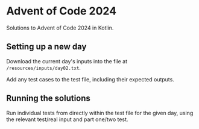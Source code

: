 # Advent of Code 2024

Solutions to Advent of Code 2024 in Kotlin.

## Setting up a new day 

Download the current day's inputs into the file at `/resources/inputs/day02.txt`.

Add any test cases to the test file, including their expected outputs.

## Running the solutions

Run individual tests from directly within the test file for the given day, using the relevant test/real input and
part one/two test.